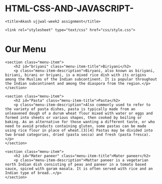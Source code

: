 # HTML-CSS-AND-JAVASCRIPT-
<!DOCTYPE html>

<html lang="en">

<head>
    <meta charset="UTF-8">
    <meta name="viewport" content="width=device-width, initial-scale=1.0">

    <title>Akash ujjwal-week2 assignment</title>

    <link rel="stylesheet" type="text/css" href="css/style.css">
</head>

<body>

<h1 id="main-title">Our Menu</h1>

<div class="menu-list">

    <section class="menu-item">
        <h2 id="briyani" class="menu-item-title">Biriyani</h2>
        <p class="menu-item-description">Biryani, also known as biriyani, biriani, birani or briyani, is a mixed rice dish with its origins among the Muslims of the Indian subcontinent. It is popular throughout the Indian subcontinent and among the diaspora from the region.</p>
    </section>

    <section class="menu-item">
        <h2 id="Pasta" class="menu-item-title">Pasta</h2>
        <p class="menu-item-description">Also commonly used to refer to the variety of pasta dishes, pasta is typically made from an unleavened dough of a durum wheat flour mixed with water or eggs and formed into sheets or various shapes, then cooked by boiling or baking. As an alternative for those wanting a different taste, or who need to avoid products containing gluten, some pastas can be made using rice flour in place of wheat.[3][4] Pastas may be divided into two broad categories, dried (pasta secca) and fresh (pasta fresca).</p>
    </section>

    <section class="menu-item">
        <h2 id="Mater paneer" class="menu-item-title">Mater paneer</h2>
        <p class="menu-item-description">Mattar paneer is a vegetarian north Indian dish consisting of peas and paneer in a tomato based sauce, spiced with garam masala. It is often served with rice and an Indian type of bread..</p>
    </section>

</div>

</body>
</html>

